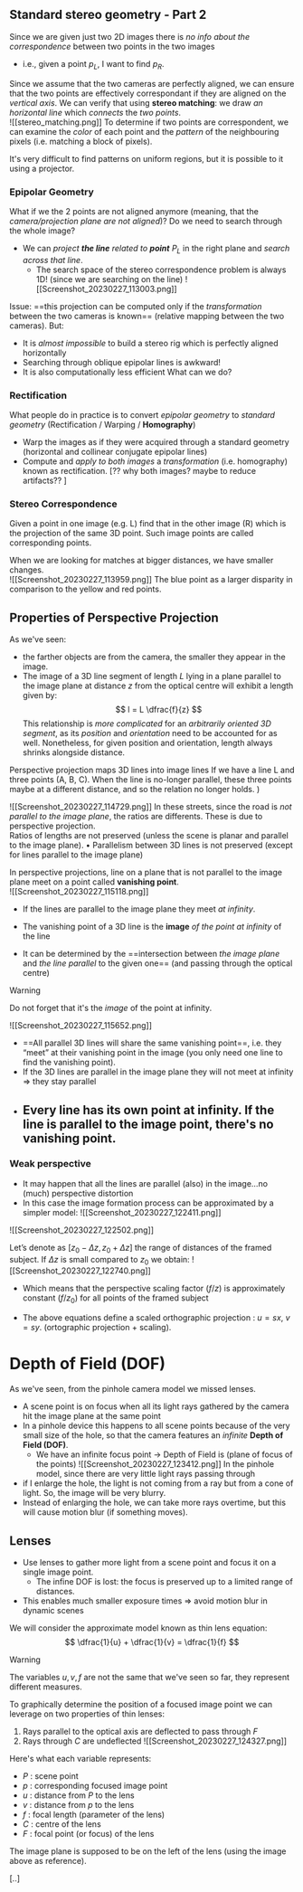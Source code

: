 ## Standard stereo geometry - Part 2
Since we are given just two 2D images there is _no info about the correspondence_ between two points in the two images
- i.e., given a point $p_L$, I want to find $p_R$. 

Since we assume that the two cameras are perfectly aligned, we can ensure that the two points are effectively correspondant if they are aligned on the _vertical axis_. We can verify that using __stereo matching__: we draw _an horizontal line_ which _connects_ the _two points_.  
![[stereo_matching.png]]
To determine if two points are correspondent, we can examine the _color_ of each point and the _pattern_ of the neighbouring pixels (i.e. matching a block of pixels).  

It's very difficult to find patterns on uniform regions, but it is possible to it using a projector. 

### Epipolar Geometry
What if we the 2 points are not aligned anymore (meaning, that the _camera/projection plane are not aligned_)? Do we need to search through the whole image?
- We can _project __the line__ related to __point___ $P_L$ in the right plane and _search across that line_.
	- The search space of the stereo correspondence problem is always 1D! (since we are searching on the line)
![[Screenshot_20230227_113003.png]]

Issue: ==this projection can be computed only if the _transformation_ between the two cameras is known== (relative mapping between the two cameras). But:
- It is _almost impossible_ to build a stereo rig which is perfectly aligned horizontally
- Searching through oblique epipolar lines is awkward! 
- It is also computationally less efficient 
What can we do?

### Rectification
What people do in practice is to convert _epipolar geometry_ to _standard geometry_ (Rectification / Warping / __Homography__)
- Warp the images as if they were acquired through a standard geometry (horizontal and collinear conjugate epipolar lines) 
- Compute and _apply to both images_ a _transformation_ (i.e. homography) known as rectification. 
\[?? why both images? maybe to reduce artifacts??
\]

### Stereo Correspondence
Given a point in one image (e.g. L) find that in the other image (R) which is the projection of the same 3D point. Such image points are called corresponding points.

When we are looking for matches at bigger distances, we have smaller changes.  
![[Screenshot_20230227_113959.png]]
The blue point as a larger disparity in comparison to the yellow and red points. 

## Properties of Perspective Projection
As we've seen: 
- the farther objects are from the camera, the smaller they appear in the image. 
- The image of a 3D line segment of length $L$ lying in a plane parallel to the image plane at distance $z$ from the optical centre will exhibit a length given by:
$$
l = L \dfrac{f}{z}
$$
This relationship is _more complicated_ for an _arbitrarily oriented 3D segment_, as its _position_ and _orientation_ need to be accounted for as well. 
Nonetheless, for given position and orientation, length always shrinks alongside distance.


Perspective projection maps 3D lines into image lines 
If we have a line L and three points (A, B, C). 
When the line is no-longer parallel, these three points maybe at a different distance, and so the relation no longer holds. )

![[Screenshot_20230227_114729.png]]
In these streets, since the road is _not parallel to the image plane_, the ratios are differents. 
These is due to perspective projection.  
Ratios of lengths are not preserved (unless the scene is planar and parallel to the image plane). • Parallelism between 3D lines is not preserved (except for lines parallel to the image plane)


In perspective projections, line on a plane that is not parallel to the image plane meet on a point called __vanishing point__.  
![[Screenshot_20230227_115118.png]]
- If the lines are parallel to the image plane they meet _at infinity_. 

- The vanishing point of a 3D line is the __image__ _of the point at infinity_ of the line 
- It can be determined by the ==intersection between _the image plane_ and _the line parallel_ to the given one== (and passing through the optical centre)

>[!WARNING]
>Do not forget that it's the _image_ of the point at infinity.


![[Screenshot_20230227_115652.png]]
- ==All parallel 3D lines will share the same vanishing point==, i.e. they “meet” at their vanishing point in the image (you only need one line to find the vanishing point).  
- If the 3D lines are parallel in the image plane they will not meet at infinity => they stay parallel 
- Every line has its own point at infinity. If the line is parallel to the image point, there's no vanishing point. 
	- 

### Weak perspective
- It may happen that all the lines are parallel (also) in the image…no (much) perspective distortion 
- In this case the image formation process can be approximated by a simpler model:
![[Screenshot_20230227_122411.png]]

![[Screenshot_20230227_122502.png]]

Let’s denote as $[z_0 - \Delta z, z_0 + \Delta z]$ the range of distances of the framed subject. If $\Delta z$ is small compared to $z_0$ we obtain:
![[Screenshot_20230227_122740.png]]
- Which means that the perspective scaling factor $(f / z)$ is approximately constant $(f / z_0)$ for all points of the framed subject

- The above equations define a scaled orthographic projection : $u = sx, \ v =sy$. 
(ortographic projection + scaling). 

# Depth of Field (DOF)
As we've seen, from the pinhole camera model we missed lenses. 

- A scene point is on focus when all its light rays gathered by the camera hit the image plane at the same point 
- In a pinhole device this happens to all scene points because of the very small size of the hole, so that the camera features an _infinite_ __Depth of Field (DOF)__.
	- We have an infinite focus point -> Depth of Field is (plane of focus of the points)
![[Screenshot_20230227_123412.png]]
In the pinhole model, since there are very little light rays passing through 
- if I enlarge the hole, the light is not coming from a ray but from a cone of light. So, the image will be very blurry.  
- Instead of enlarging the hole, we can take more rays overtime, but this will cause motion blur (if something moves). 

## Lenses
- Use lenses to gather more light from a scene point and focus it on a single image point.
	- The infine DOF is lost: the focus is preserved up to a limited range of distances. 
- This enables much smaller exposure times => avoid motion blur in dynamic scenes

We will consider the approximate model known as thin lens equation: 
$$
	\dfrac{1}{u} + \dfrac{1}{v} = \dfrac{1}{f}
$$
>[!warning]
>The variables $u, v, f$ are not the same that we've seen so far, they represent different measures. 

To graphically determine the position of a focused image point we can leverage on two properties of thin lenses:
1. Rays parallel to the optical axis are deflected to pass through $F$
2. Rays through $C$ are undeflected
![[Screenshot_20230227_124327.png]]

Here's what each variable represents:
- $P$ : scene point 
- $p$ : corresponding focused image point 
- $u$ : distance from $P$ to the lens 
- $v$ : distance from $p$ to the lens 
- $f$ : focal length (parameter of the lens) 
- $C$ : centre of the lens 
- $F$ : focal point (or focus) of the lens

The image plane is supposed to be on the left of the lens (using the image above as reference). 

\[..\]
